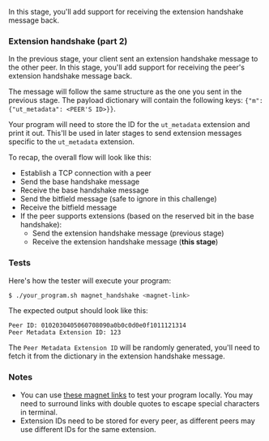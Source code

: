 In this stage, you'll add support for receiving the extension handshake message back.

### Extension handshake (part 2)

In the previous stage, your client sent an extension handshake message to the other peer. In this stage, you'll
add support for receiving the peer's extension handshake message back.

The message will follow the same structure as the one you sent in the previous stage. The payload dictionary
will contain the following keys: `{"m": {"ut_metadata": <PEER'S ID>}}`.

Your program will need to store the ID for the `ut_metadata` extension and print it out. This'll be used in later stages to send extension messages specific to the `ut_metadata` extension.

To recap, the overall flow will look like this:

- Establish a TCP connection with a peer
- Send the base handshake message
- Receive the base handshake message
- Send the bitfield message (safe to ignore in this challenge)
- Receive the bitfield message
- If the peer supports extensions (based on the reserved bit in the base handshake):
  - Send the extension handshake message (previous stage)
  - Receive the extension handshake message (**this stage**)

### Tests

Here's how the tester will execute your program:

```bash
$ ./your_program.sh magnet_handshake <magnet-link>
```

The expected output should look like this:

```
Peer ID: 0102030405060708090a0b0c0d0e0f1011121314
Peer Metadata Extension ID: 123
```

The `Peer Metadata Extension ID` will be randomly generated, you'll need to fetch it from the dictionary in the extension handshake message.

### Notes

- You can use [these magnet links](https://github.com/codecrafters-io/bittorrent-test-seeder/blob/main/torrent_files/magnet_links.txt) to test your program locally. You may need to surround links with double quotes to escape special characters in terminal.
- Extension IDs need to be stored for every peer, as different peers may use different IDs for the same extension.